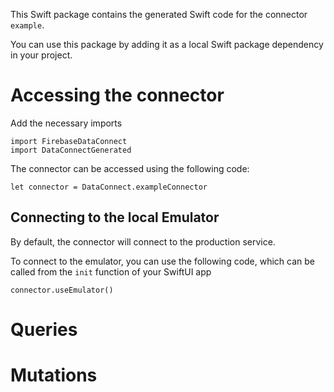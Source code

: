 This Swift package contains the generated Swift code for the connector `example`.

You can use this package by adding it as a local Swift package dependency in your project.

# Accessing the connector

Add the necessary imports

```
import FirebaseDataConnect
import DataConnectGenerated

```

The connector can be accessed using the following code:

```
let connector = DataConnect.exampleConnector

```


## Connecting to the local Emulator
By default, the connector will connect to the production service.

To connect to the emulator, you can use the following code, which can be called from the `init` function of your SwiftUI app

```
connector.useEmulator()
```

# Queries

# Mutations
